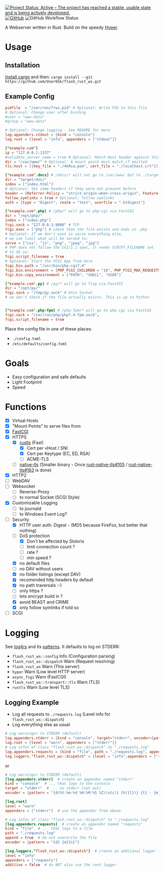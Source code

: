 [![Project Status: Active – The project has reached a stable, usable state and is being actively developed.](https://www.repostatus.org/badges/latest/active.svg)](https://www.repostatus.org/#active)
[![GitHub](https://img.shields.io/github/license/User65k/flash_rust_ws)](./LICENSE)
![GitHub Workflow Status](https://img.shields.io/github/workflow/status/User65k/flash_rust_ws/Rust)

A Webserver written in Rust.
Build on the speedy [Hyper](https://hyper.rs/).

# Usage

## Installation

[Install cargo](https://www.rust-lang.org/tools/install) and then:
`cargo install --git https://github.com/User65k/flash_rust_ws.git`


## Example Config
```toml
pidfile  = "/var/run/frws.pid" # Optional: Write PID to this file
# Optional: Change user after binding
#user = "www-data"
#group = "www-data"

# Optional: Change logging - See README for more
log.appenders.stdout = {kind = "console"}
log.root = {level = "info", appenders = ["stdout"]}

["example.com"]
ip = "127.0.0.1:1337"
#validate_server_name = true # Optional: Match Host header against this vHost
dir = "/var/www/" # Optional: A mount point must match if omitted
tls.host = [{key_file = "./4kRsa.pem", cert_file = "./localhost.crt"}] # Optional: use HTTPS

["example.com".docs] # /docs/* will not go to /var/www/ but to ./target/doc/
dir = "target/doc/"
index = ["index.html"]
# Optional: Set some headers if they were not present before
header = {Referrer-Policy = "strict-origin-when-cross-origin", Feature-Policy = "microphone 'none'; geolocation 'none'"}
follow_symlinks = true # Optional: follow symlinks
auth = {type = "Digest", realm = "test", userfile = ".htdigest"}

["example.com".php] # /php/* will go to php-cgi via FastCGI
dir = "/opt/php/"
index = ["index.php"]
fcgi.sock = "127.0.0.1:9000" # TCP
fcgi.exec = ["php"] # check that the file exists and ends in .php
# Optional: If we don't want so serve everything else,
# we can limit what will be served to:
serve = ["css", "js", "png", "jpeg", "jpg"]
# PHP does not follow the CGI/1.1 spec, it needs SCRIPT_FILENAME set
# to do so:
fcgi.script_filename = true
# Optional: Start the FCGI App from here
fcgi.bin.path = "/usr/bin/php-cgi7.4"
fcgi.bin.environment = {PHP_FCGI_CHILDREN = "16", PHP_FCGI_MAX_REQUESTS = "10000"}
fcgi.bin.copy_environment = ["PATH", "SHELL", "USER"]

["example.com".py] # /py/* will go to flup via FastCGI
dir = "/opt/py/"
fcgi.sock = "/tmp/py.sock" # Unix Socket
# we don't check if the file actually exists. This is up to Python


["example.com".php-fpm] # /php-fpm/* will go to php-cgi via FastCGI
fcgi.sock = "/var/run/php/php7.4-fpm.sock",
fcgi.script_filename = true

```
Place the config file in one of these places:

- `./config.toml`
- `/etc/defaults/config.toml`

# Goals
- Easy configuration and safe defaults
- Light Footprint
- Speed

# Functions
- [x] Virtual Hosts
- [x] "Mount Points" to serve files from
- [x] [FastCGI](https://github.com/User65k/async-fcgi)
- [x] HTTPS
  - [x] [rustls](https://github.com/ctz/rustls) (Fast)
    - [x] Cert per vHost / SNI
    - [x] Cert per Keytype (EC, ED, RSA)
    - [ ] ACME-TLS
  - [ ] [native-tls](https://github.com/sfackler/rust-native-tls) (Smaller binary - Once [rust-native-tls#105](https://github.com/sfackler/rust-native-tls/issues/105) / [rust-native-tls#163](https://github.com/sfackler/rust-native-tls/issues/163) is done)
- [x] HTTP2
- [ ] WebDAV
- [ ] Websocket
  - [ ] Reverse-Proxy
  - [ ] to normal Socket (SCGI Style)
- [x] Customizable Logging
  - [ ] to journald
  - [ ] to Windows Event Log?
- [ ] Security
  - [x] HTTP user auth: Digest - (MD5 because FireFox, but better that nothing)
  - [ ] DoS protection
    - [x] Don't be affected by Sloloris
    - [ ] limit connection count ?
    - [ ] rate ?
    - [ ] min speed ?
  - [x] no default files
  - [ ] no DAV without users
  - [x] no folder listings (except DAV)
  - [x] recomended http headers by default
  - [x] no path traversals :-)
  - [ ] only https ?
  - [ ] lets encrypt build in ?
  - [x] avoid BEAST and CRIME
  - [x] only follow symlinks if told so
- [ ] SCGI

# Logging

See [log4rs](https://docs.rs/log4rs/0.12.0/log4rs/) and its [patterns](https://docs.rs/log4rs/0.12.0/log4rs/encode/pattern/index.html).
It defaults to log on STDERR:

- `flash_rust_ws::config` Info (Configuration parsing)
- `flash_rust_ws::dispatch` Warn (Request resolving)
- `flash_rust_ws` Warn (This server)
- `hyper` Warn (Low level HTTP server)
- `async_fcgi` Warn (FastCGI)
- `flash_rust_ws::transport::tls` Warn (TLS)
- `rustls` Warn (Low level TLS)

## Logging Example

- Log all requests to `./requests.log` (Level info for `flash_rust_ws::dispatch`)
- Log everything else as usual

```toml
# Log warnings+ to STDERR (default)
log.appenders.stderr = {kind = "console", target="stderr", encoder={pattern = "{d(%Y-%m-%d %H:%M:%S %Z)(utc)} {h({l})} {t} - {m}{n}"}}
log.root = {level = "warn", appenders = ["stderr"]}
# Log info+ of class "flash_rust_ws::dispatch" to "./requests.log"
log.appenders.requests = {kind = "file", path = "./requests.log", append=true, encoder={pattern = "{d} {m}{n}"}}
log.loggers."flash_rust_ws::dispatch" = {level = "info",appenders = ["requests"],additive = false}
```
or
```toml
# Log warnings+ to STDERR (default)
[log.appenders.stderr]  # create an appender named "stderr"
kind = "console"  # ... that logs to the console
target = "stderr"  # ... on stderr (not out)
encoder = {pattern = "{d(%Y-%m-%d %H:%M:%S %Z)(utc)} {h({l})} {t} - {m}{n}"}

[log.root]
level = "warn"
appenders = ["stderr"]  # use the appender from above

# Log info+ of class "flash_rust_ws::dispatch" to "./requests.log"
[log.appenders.requests]  # create an appender named "requests"
kind = "file"  # ... that logs to a file
path = "./requests.log"
append = true  # do not overwrite the file
encoder = {pattern = "{d} {m}{n}"}

[log.loggers."flash_rust_ws::dispatch"]  # create an addtional logger for the class "flash_rust_ws::dispatch"
level = "info"
appenders = ["requests"]
additive = false  # do NOT also use the root logger
```